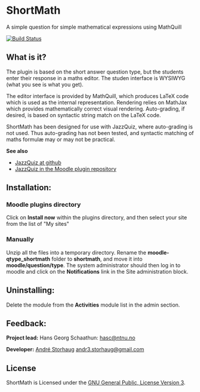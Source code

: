 # ShortMath
A simple question for simple mathematical expressions using MathQuill

[![Build Status](https://travis-ci.org/KQMATH/moodle-qtype_shortmath.svg?branch=master)](https://travis-ci.org/KQMATH/moodle-qtype_shortmath)

## What is it?
The plugin is based on the short answer question type, but the students
enter their response in a maths editor.  The studen interface is WYSIWYG
(what you see is what you get).

The editor interface is provided by MathQuill, which produces LaTeX
code which is used as the internal representation.  Rendering relies
on MathJax which provides mathematically correct visual rendering.
Auto-grading, if desired, is based on syntactic string match on the
LaTeX code.

ShortMath has been designed for use with JazzQuiz, where auto-grading is 
not used.  Thus auto-grading has not been tested, and syntactic matching
of maths formulæ may or may not be practical.

**See also** 
+ [JazzQuiz at github](https://github.com/KQMATH/moodle-mod_jazzquiz)
+ [JazzQuiz in the Moodle plugin repository](https://moodle.org/plugins/mod_jazzquiz)

## Installation:  
### Moodle plugins directory
Click on **Install now** within the plugins directory, and then select your site from the list of "My sites"

### Manually
Unzip all the files into a temporary directory.
Rename the **moodle-qtype_shortmath** folder to **shortmath**, and move it into **moodle/question/type**.
The system administrator should then log in to moodle and click on the **Notifications** link in the Site administration
block.


## Uninstalling:
Delete the module from the **Activities** module list in the admin section.

## Feedback:
**Project lead:** Hans Georg Schaathun: <hasc@ntnu.no>

**Developer:** [André Storhaug](https://github.com/andstor) <andr3.storhaug@gmail.com>

## License
ShortMath is Licensed under the [GNU General Public, License Version 3](https://github.com/KQMATH/moodle-qtype_shortmath/LICENSE).

